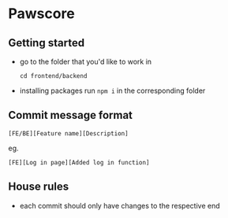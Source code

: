 # Pawscore

## Getting started

- go to the folder that you'd like to work in

  `cd frontend/backend`

- installing packages
  run `npm i` in the corresponding folder

## Commit message format

`[FE/BE][Feature name][Description]`

eg.

`[FE][Log in page][Added log in function]`

## House rules

- each commit should only have changes to the respective end
